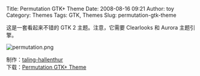 Title: Permutation GTK+ Theme
Date: 2008-08-16 09:21
Author: toy
Category: Themes
Tags: GTK, Themes
Slug: permutation-gtk-theme

这是一套看起来不错的 GTK 2 主题。注意，它需要 Clearlooks 和 Aurora
主题引擎。

![permutation.png](http://i.linuxtoy.org/i/2008/08/permutation.png)

制作：[taling-hallenthur](http://taling-hallenthur.deviantart.com/)  
下载：[Permutation GTK+
Theme](http://taling-hallenthur.deviantart.com/art/Permutation-GTK-Theme-94948758)
